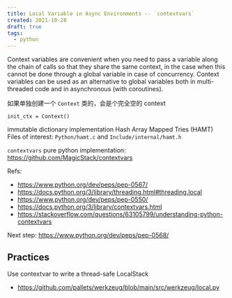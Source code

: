 ```yaml
---
title: Local Variable in Async Environments -- `contextvars`
created: 2021-10-28
draft: true
tags:
  - python
---
```


Context variables are convenient when you need to pass a variable along the
chain of calls so that they share the same context, in the case when this cannot
be done through a global variable in case of concurrency. Context variables can
be used as an alternative to global variables both in multi-threaded code and in
asynchronous (with coroutines).

如果单独创建一个 `Context` 类的，会是个完全空的 context

```
init_ctx = Context()
```

immutable dictionary implementation Hash Array Mapped Tries (HAMT) Files of
interest: `Python/hamt.c` and `Include/internal/hamt.h`

`contextvars` pure python implementation:
https://github.com/MagicStack/contextvars

Refs:

- https://www.python.org/dev/peps/pep-0567/
- https://docs.python.org/3/library/threading.html#threading.local
- https://www.python.org/dev/peps/pep-0550/
- https://docs.python.org/3/library/contextvars.html
- https://stackoverflow.com/questions/63105799/understanding-python-contextvars

Next step: https://www.python.org/dev/peps/pep-0568/

## Practices

Use contextvar to write a thread-safe LocalStack

- https://github.com/pallets/werkzeug/blob/main/src/werkzeug/local.py
